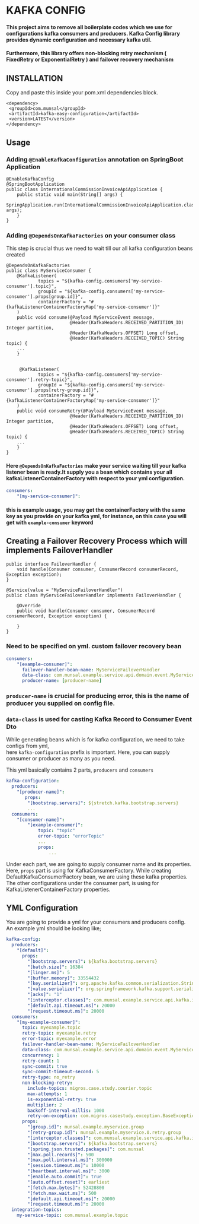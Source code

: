 # KAFKA CONFIG

#### This project aims to remove all boilerplate codes which we use for configurations kafka consumers and producers. Kafka Config library provides dynamic configuration and necessary kafka util.
#### Furthermore, this library offers non-blocking retry mechanism ( FixedRetry or ExponentialRetry ) and failover recovery mechanism

## INSTALLATION

Copy and paste this inside your pom.xml dependencies block.

```
<dependency>
 <groupId>com.munsal</groupId>
 <artifactId>kafka-easy-configuration</artifactId>
 <version>LATEST</version>
</dependency>
```

## Usage


### Adding `@EnableKafkaConfiguration` annotation on SpringBoot Application

```
@EnableKafkaConfig
@SpringBootApplication
public class InternationalCommissionInvoiceApiApplication {
    public static void main(String[] args) {
        SpringApplication.run(InternationalCommissionInvoiceApiApplication.class, args);
    }
}
```
### Adding `@DependsOnKafkaFactories` on your consumer class
This step is crucial thus we need to wait till our all kafka configuration beans created
```
@DependsOnKafkaFactories
public class MyServiceConsumer {
    @KafkaListener(
            topics = "${kafka-config.consumers['my-service-consumer'].topic}",
            groupId = "${kafka-config.consumers['my-service-consumer'].props[group.id]}",
            containerFactory = "#{kafkaListenerContainerFactoryMap['my-service-consumer']}"
    )
    public void consume(@Payload MyServiceEvent message,
                        @Header(KafkaHeaders.RECEIVED_PARTITION_ID) Integer partition,
                        @Header(KafkaHeaders.OFFSET) Long offset,
                        @Header(KafkaHeaders.RECEIVED_TOPIC) String topic) {
    ...
    }
    
    
     @KafkaListener(
            topics = "${kafka-config.consumers['my-service-consumer'].retry-topic}",
            groupId = "${kafka-config.consumers['my-service-consumer'].props[retry-group.id]}",
            containerFactory = "#{kafkaListenerContainerFactoryMap['my-service-consumer']}"
    )
    public void consumeRetry(@Payload MyServiceEvent message,
                        @Header(KafkaHeaders.RECEIVED_PARTITION_ID) Integer partition,
                        @Header(KafkaHeaders.OFFSET) Long offset,
                        @Header(KafkaHeaders.RECEIVED_TOPIC) String topic) {
    ...                    
    }
}
```

#### Here `@DependsOnKafkaFactories` make your service waiting till your kafka listener bean is ready.It supply you a bean which contains your all kafkaListenerContainerFactory with respect to your yml configuration.
```yml
consumers:
    "[my-service-consumer]":
```
#### this is example usage, you may get the containerFactory with the same key as you provide on your kafka yml, for instance, on this case you will get with ``example-consumer`` keyword

## Creating a Failover Recovery Process which will implements FailoverHandler
```
public interface FailoverHandler {
    void handle(Consumer consumer, ConsumerRecord consumerRecord, Exception exception);
}
```

```
@Service(value = "MyServiceFailoverHandler")
public class MyServiceFailoverHandler implements FailoverHandler {

    @Override
    public void handle(Consumer consumer, ConsumerRecord consumerRecord, Exception exception) {

    }
}
```

### Need to be specified on yml. custom failover recovery bean

```yml
consumers:
    "[example-consumer]":
      failover-handler-bean-name: MyServiceFailoverHandler
      data-class: com.munsal.example.service.api.domain.event.MyServiceEvent
      producer-name: [producer-name]

```
### `producer-name` is crucial for producing error, this is the name of producer you supplied on config file.
### `data-class` is used for casting Kafka Record to Consumer Event Dto

While generating beans which is for kafka configuration, we need to take configs from yml,  
here `kafka-configuration` prefix is important. Here, you can supply consumer or producer as many as you need.

This yml basically contains 2 parts, `producers` and `consumers`

``` yaml
kafka-configuration:
  producers:
    "[producer-name]":
       props:
        "[bootstrap.servers]": ${stretch.kafka.bootstrap.servers}
        ...
  consumers:
    "[consumer-name]":
        "[example-consumer]":
            topic: "topic"
            error-topic: "errorTopic"
            ...
            props:
                ...
```
Under each part, we are going to supply consumer name and its properties. Here, `props` part is using for KafkaConsumerFactory. While creating DefaultKafkaConsumerFactory bean, we are using these
kafka properties. The other configurations under the consumer part, is using for KafkaListenerContainerFactory properties.


## YML Configuration

You are going to provide a yml for your consumers and producers config. An example yml should be looking like;

``` yaml
kafka-config:
  producers:
    "[default]":
      props:
        "[bootstrap.servers]": ${kafka.bootstrap.servers}
        "[batch.size]": 16384
        "[linger.ms]": 5
        "[buffer.memory]": 33554432
        "[key.serializer]": org.apache.kafka.common.serialization.StringSerializer
        "[value.serializer]": org.springframework.kafka.support.serializer.JsonSerializer
        "[acks]": "1"
        "[interceptor.classes]": com.munsal.example.service.api.kafka.interceptor.KafkaProducerInterceptor
        "[default.api.timeout.ms]": 20000
        "[request.timeout.ms]": 20000
  consumers:
    "[my-example-consumer]":
      topic: myexample.topic
      retry-topic: myexample.retry
      error-topic: myexample.error
      failover-handler-bean-name: MyServiceFailoverHandler
      data-class: com.munsal.example.service.api.domain.event.MyServiceEvent
      concurrency: 1
      retry-count: 1
      sync-commit: true
      sync-commit-timeout-second: 5
      retry-type: no_retry
      non-blocking-retry:
        include-topics: migros.case.study.courier.topic
        max-attempts: 1
        is-exponential-retry: true
        multiplier: 2
        backoff-interval-millis: 1000
        retry-on-exception: com.migros.casestudy.exception.BaseException
      props:
        "[group.id]": munsal.example.myservice.group
        "[retry-group.id]": munsal.example.myservice.0.retry.group
        "[interceptor.classes]": com.munsal.example.service.api.kafka.interceptor.KafkaConsumerInterceptor
        "[bootstrap.servers]": ${kafka.bootstrap.servers}
        "[spring.json.trusted.packages]": com.munsal
        "[max.poll.records]": 500
        "[max.poll.interval.ms]": 300000
        "[session.timeout.ms]": 10000
        "[heartbeat.interval.ms]": 3000
        "[enable.auto.commit]": true
        "[auto.offset.reset]": earliest
        "[fetch.max.bytes]": 52428800
        "[fetch.max.wait.ms]": 500
        "[default.api.timeout.ms]": 20000
        "[request.timeout.ms]": 20000
  integration-topics:
    my-service-topic: com.munsal.example.topic
```
